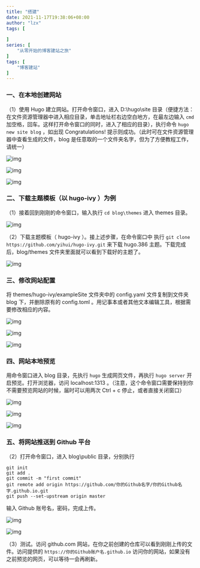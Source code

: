 ```yaml
---
title: "搭建"
date: 2021-11-17T19:38:06+08:00
author: "lzx"
tags: [
    
]
series: [
    "从零开始的博客建站之旅"
]
tags: [
    "博客建站"
]
---
```



### 一、在本地创建网站

（1）使用 Hugo 建立网站。打开命令窗口，进入 D:\hugo\site 目录（便捷方法：在文件资源管理器中进入相应目录，单击地址栏右边空白地方，在最左边输入 `cmd ` 加空格，回车。这样打开命令窗口的同时，进入了相应的目录），执行命令 `hugo new site blog` ，如出现 Congratulations! 提示则成功。（此时可在文件资源管理器中查看生成的文件，blog 是任意取的一个文件夹名字，但为了方便教程工作，请统一）

![img](https://cdn.jsdelivr.net/gh/lzxqaq/jsdelivr@master/image/2021-11-17/1.png)

![img](https://cdn.jsdelivr.net/gh/lzxqaq/jsdelivr@master/image/2021-11-17/2.png)

![img](https://cdn.jsdelivr.net/gh/lzxqaq/jsdelivr@master/image/2021-11-17/3.png)

### 二、下载主题模板（以 hugo-ivy ）为例

（1）接着回到刚刚的命令窗口，输入执行 `cd blog\themes` 进入 themes 目录。

![img](https://cdn.jsdelivr.net/gh/lzxqaq/jsdelivr@master/image/2021-11-17/4.png)

（2）下载主题模板（ hugo-ivy ）。接上述步骤，在命令窗口中 执行 `git clone https://github.com/yihui/hugo-ivy.git` 来下载 hugo.386 主题。下载完成后，blog/themes 文件夹里面就可以看到下载好的主题了。

![img](https://cdn.jsdelivr.net/gh/lzxqaq/jsdelivr@master/image/2021-11-17/6.png)

### 三、修改网站配置

将 themes/hugo-ivy/exampleSite 文件夹中的 config.yaml 文件复制到文件夹 blog 下，并删除原有的 config.toml 。用记事本或者其他文本编辑工具，根据需要修改相应的内容。

![img](https://cdn.jsdelivr.net/gh/lzxqaq/jsdelivr@master/image/2021-11-17/7.png)

![img](https://cdn.jsdelivr.net/gh/lzxqaq/jsdelivr@master/image/2021-11-17/8.png)

![img](https://cdn.jsdelivr.net/gh/lzxqaq/jsdelivr@master/image/2021-11-17/9.png)

### 四、网站本地预览

用命令窗口进入 blog 目录，先执行 `hugo` 生成网页文件，再执行 `hugo server` 开启预览。打开浏览器，访问 localhost:1313 。（注意，这个命令窗口需要保持到你不需要预览网站的时候，届时可以用两次 Ctrl + c 停止，或者直接关闭窗口）

![img](https://cdn.jsdelivr.net/gh/lzxqaq/jsdelivr@master/image/2021-11-17/11.png)

![img](https://cdn.jsdelivr.net/gh/lzxqaq/jsdelivr@master/image/2021-11-17/12.png)

![img](https://cdn.jsdelivr.net/gh/lzxqaq/jsdelivr@master/image/2021-11-17/10.png)

### 五、将网站推送到 Github 平台

（2）打开命令窗口，进入 blog\public 目录，分别执行
```
git init 
git add .
git commit -m "first commit"
git remote add origin https://github.com/你的Github名字/你的Github名字.github.io.git
git push --set-upstream origin master
```
输入 Github 账号名，密码，完成上传。


![img](https://cdn.jsdelivr.net/gh/lzxqaq/jsdelivr@master/image/2021-11-17/13.png)

![img](https://cdn.jsdelivr.net/gh/lzxqaq/jsdelivr@master/image/2021-11-17/14.png)


（3）测试。访问 github.com 网站，在你之前创建的仓库可以看到刚刚上传的文件。访问提供的 `https://你的Github账户名.github.io` 访问你的网站，如果没有之前预览的网页，可以等待一会再刷新。
